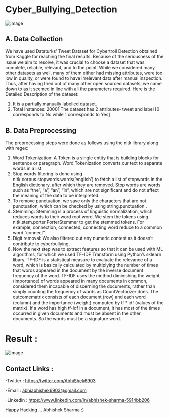 # Cyber_Bullying_Detection

![image](https://user-images.githubusercontent.com/99632495/236155204-977dc251-78df-42aa-b24a-708d7b710095.png)
## A.  Data Collection
We have used Dataturks’ Tweet Dataset for Cybertroll
Detection obtained from Kaggle for reaching the
final results. Because of the seriousness of the issue
we aim to resolve, it was crucial to choose a dataset
that was complete, reliable, relevant, and to the point.
While we considered many other datasets as well, many
of them either had missing attributes, were too low
in quality, or were found to have irrelevant data after
manual inspection. Thus, after having tried out of many
other open sourced datasets, we came down to as it
seemed in line with all the parameters required.
Here is the Detailed Description of the dataset:
1) It is a partially manually labelled dataset.
2) Total Instances: 20001
The dataset has 2 attributes- tweet and label [0 corresponds to No while 1 corresponds to Yes]

## B. Data Preprocessing
The preprocessing steps were done as follows using
the nltk library along with regex:
1) Word Tokenization: A Token is a single entity that
is building blocks for sentence or paragraph. Word
Tokenization converts our text to separate words in
a list.
2) Stop words filtering is done using
nltk.corpus.stopwords.words(‘english’) to fetch a
list of stopwords in the English dictionary, after
which they are removed. Stop words are words
such as “the”, “a”, “an”, “in”, which are not
significant and do not affect the meaning of the
data to be interpreted.
3) To remove punctuation, we save only the characters that are not punctuation, which can be checked
by using string.punctuation .
4) Stemming: Stemming is a process of linguistic normalization, which reduces words to their
word root word. We stem the tokens using
nltk.stem.porter.PorterStemmer to get the stemmed
tokens. For example, connection, connected, connecting word reduce to a common word ”connect”.
5) Digit removal: We also filtered out any numeric
content as it doesn’t contribute to cyberbullying.
6) Now the next step was to extract features so that
it can be used with ML algorithms, for which
we used TF-IDF Transform using Python’s sklearn
libary. TF-IDF is a statistical measure to evaluate
the relevance of a word, which is basically calculated by multiplying the number of times that
words appeared in the document by the inverse
document frequency of the word. TF-IDF uses the
method diminishing the weight (importance) of
words appeared in many documents in common,
considered them incapable of discerning the documents, rather than simply counting the frequency
of words as CountVectorizer does. The outcomematrix consists of each document (row) and each
word (column) and the importance (weight) computed by tf * idf (values of the matrix). If a word
has high tf-idf in a document, it has most of the
times occurred in given documents and must be
absent in the other documents. So the words must
be a signature word.
# Result :
![image](https://user-images.githubusercontent.com/99632495/236155593-b2749feb-a694-4f19-950f-c79d23f51bfa.png)

## Contact Links : 
-Twitter : https://twitter.com/AbhiShek6903

-Email : abhiabhishek6903@gmail.com

-Linkedin : https://www.linkedin.com/in/abhishek-sharma-5914bb206

Happy Hacking ... Abhishek Sharma :)

